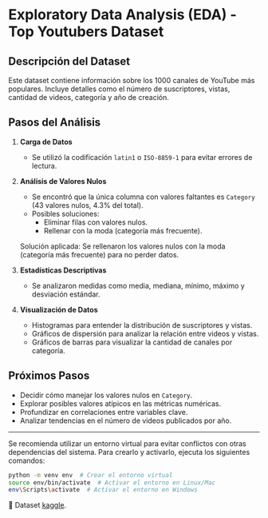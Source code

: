 # Exploratory Data Analysis (EDA) - Top Youtubers Dataset

## Descripción del Dataset
Este dataset contiene información sobre los 1000 canales de YouTube más populares. Incluye detalles como el número de suscriptores, vistas, cantidad de videos, categoría y año de creación.

## Pasos del Análisis
1. **Carga de Datos**
   - Se utilizó la codificación `latin1` o `ISO-8859-1` para evitar errores de lectura.
   
2. **Análisis de Valores Nulos**
   - Se encontró que la única columna con valores faltantes es `Category` (43 valores nulos, 4.3% del total).
   - Posibles soluciones:
     - Eliminar filas con valores nulos.
     - Rellenar con la moda (categoría más frecuente).
       
   Solución aplicada: Se rellenaron los valores nulos con la moda (categoría más frecuente) para no perder datos.

3. **Estadísticas Descriptivas**
   - Se analizaron medidas como media, mediana, mínimo, máximo y desviación estándar.

4. **Visualización de Datos**
   - Histogramas para entender la distribución de suscriptores y vistas.
   - Gráficos de dispersión para analizar la relación entre videos y vistas.
   - Gráficos de barras para visualizar la cantidad de canales por categoría.
  


## Próximos Pasos
- Decidir cómo manejar los valores nulos en `Category`.
- Explorar posibles valores atípicos en las métricas numéricas.
- Profundizar en correlaciones entre variables clave.
- Analizar tendencias en el número de videos publicados por año.

---

Se recomienda utilizar un entorno virtual para evitar conflictos con otras dependencias del sistema. Para crearlo y activarlo, ejecuta los siguientes comandos:

```sh
python -m venv env  # Crear el entorno virtual
source env/bin/activate  # Activar el entorno en Linux/Mac
env\Scripts\activate  # Activar el entorno en Windows
```
🚀 Dataset [kaggle](https://www.kaggle.com/datasets/mayankanand2701/top-1000-youtube-channels-in-the-world).



